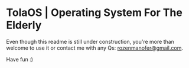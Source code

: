 # TolaOS | Operating System For The Elderly
Even though this readme is still under construction, you're more than welcome to use it or contact me with any Qs: rozenmanofer@gmail.com.

Have fun :)
